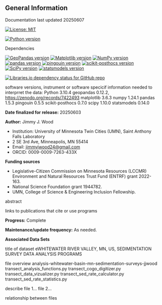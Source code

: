 ## General Information
Documentation last updated 20250607

[![License: MIT](https://img.shields.io/badge/License-MIT-yellow)](https://github.com/wood1466/analysis-whitewater-basin-mn-sedimentation-surveys-jjwood/blob/main/LICENSE)

[![Python version](https://img.shields.io/badge/python-3.10.4-yellow)](https://www.python.org/downloads/release/python-3104/)

Dependencies

[![GeoPandas version](https://img.shields.io/badge/geopandas-0.12.2-yellow)](https://pypi.org/project/geopandas/0.12.2/)
[![Matplotlib version](https://img.shields.io/badge/matplotlib-3.6.3-yellow)](https://pypi.org/project/matplotlib/3.6.3/)
[![NumPy version](https://img.shields.io/badge/numpy-1.24.1-yellow)](https://pypi.org/project/numpy/1.24.1/)
[![pandas version](https://img.shields.io/badge/pandas-1.5.3-yellow)](https://pypi.org/project/pandas/1.5.3/)
[![pingouin version](https://img.shields.io/badge/pingouin-0.5.5-yellow)](https://pypi.org/project/pingouin/0.5.5/)
[![scikit-posthocs version](https://img.shields.io/badge/scikit--posthocs-0.7.0-yellow)](https://pypi.org/project/scikit-posthocs/0.7.0/)
[![SciPy version](https://img.shields.io/badge/scipy-1.10.0-yellow)](https://pypi.org/project/scipy/1.10.0/)
[![statsmodels version](https://img.shields.io/badge/statsmodels-0.14.0-yellow)](https://pypi.org/project/statsmodels/0.14.0/)

[![Libraries.io dependency status for GitHub repo](https://img.shields.io/librariesio/github/wood1466/analysis-whitewater-basin-mn-sedimentation-surveys-jjwood)](https://github.com/wood1466/analysis-whitewater-basin-mn-sedimentation-surveys-jjwood)


software versions, instrument or software specicif information needed to interprret the data:
Python 3.10.4
geopandas 0.12.2, https://zenodo.org/records/7422493 
matplotlib 3.6.3
numpy 1.24.1
pandas 1.5.3
pingouin 0.5.5
scikit-posthocs 0.7.0
scipy 1.10.0
statsmodels 0.14.0


**Date finalized for release:** 20250603

**Author:** Jimmy J. Wood
- Institution: University of Minnesota Twin Cities (UMN), Saint Anthony Falls Laboratory
- 2 SE 3rd Ave, Minneapolis, MN 55414
- Email: jimmyjwood24@gmail.com
- ORCID: 0009-0009-7263-433X
  
**Funding sources**
- Legislative-Citizen Commission on Minnesota Resources (LCCMR) Environment and Natural Resources Trust Fund (ENTRF) grant 2022-163.
- National Science Foundation grant 1944782.
- UMN, College of Science & Engineering Inclusion Fellowship.

abstract 

links to publications that cite or use programs

**Progress:** Complete

**Maintenance/update frequency:** As needed. 

**Associated Data Sets**


title of dataset eWHITEWATER RIVER VALLEY, MN, US, SEDIMENTATION SURVEY DATA ANALYSIS PROGRAMS

file overview
analysis-whitewater-basin-mn-sedimentation-surveys-jjwood
transect_analysis_functions.py
transect_cogo_digitizer.py
transect_data_vizualizer.py
transect_sed_rate_calculator.py
transect_sed_rate_statistics.py

describe file 1...
file 2...

relationship between files
